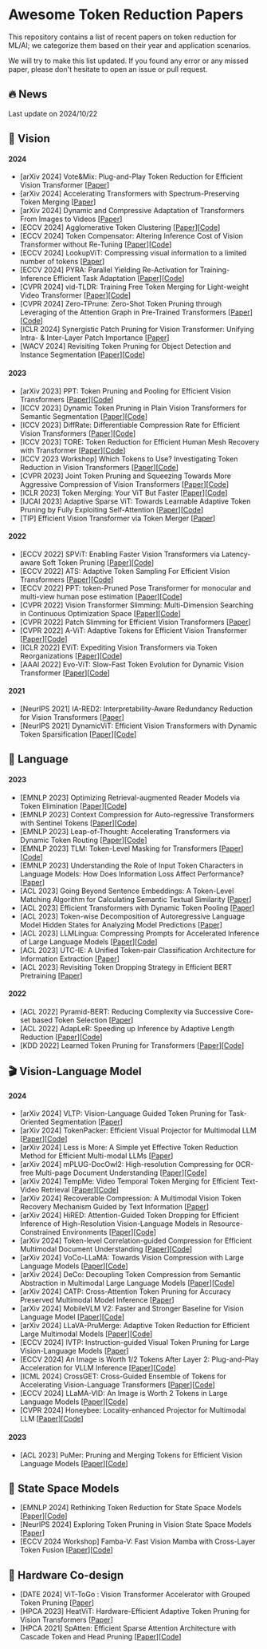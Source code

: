 # Awesome Token Reduction Papers

This repository contains a list of recent papers on token reduction for ML/AI; we categorize them based on their year and application scenarios.

We will try to make this list updated. If you found any error or any missed paper, please don't hesitate to open an issue or pull request.


## 🔥 News
Last update on 2024/10/22

## 🌁 Vision 
#### 2024
* [arXiv 2024] Vote&Mix: Plug-and-Play Token Reduction for Efficient Vision Transformer [[Paper](https://arxiv.org/pdf/2408.17062)] 
* [arXiv 2024] Accelerating Transformers with Spectrum-Preserving Token Merging [[Paper](https://arxiv.org/pdf/2405.16148)]
* [arXiv 2024] Dynamic and Compressive Adaptation of Transformers From Images to Videos [[Paper](https://arxiv.org/pdf/2408.06840)]
* [ECCV 2024] Agglomerative Token Clustering [[Paper](https://arxiv.org/pdf/2409.11923)][[Code](https://github.com/JoakimHaurum/ATC)] 
* [ECCV 2024] Token Compensator: Altering Inference Cost of Vision Transformer without Re-Tuning [[Paper](https://arxiv.org/pdf/2408.06798)][[Code](https://github.com/JieShibo/ToCom)]
* [ECCV 2024] LookupViT: Compressing visual information to a limited number of tokens [[Paper](https://arxiv.org/pdf/2407.12753)]
* [ECCV 2024] PYRA: Parallel Yielding Re-Activation for Training-Inference Efficient Task Adaptation [[Paper](https://arxiv.org/abs/2403.09192)][[Code](https://github.com/THU-MIG/PYRA?tab=readme-ov-file)]
* [CVPR 2024] vid-TLDR: Training Free Token Merging for Light-weight Video Transformer [[Paper](https://openaccess.thecvf.com/content/CVPR2024/papers/Choi_vid-TLDR_Training_Free_Token_Merging_for_Light-weight_Video_Transformer_CVPR_2024_paper.pdf)][[Code](https://github.com/mlvlab/vid-TLDR)]  
* [CVPR 2024] Zero-TPrune: Zero-Shot Token Pruning through Leveraging of the Attention Graph in Pre-Trained Transformers [[Paper](https://openaccess.thecvf.com/content/CVPR2024/papers/Wang_Zero-TPrune_Zero-Shot_Token_Pruning_through_Leveraging_of_the_Attention_Graph_CVPR_2024_paper.pdf)][[Code](https://jha-lab.github.io/zerotprune/)] 
* [ICLR 2024] Synergistic Patch Pruning for Vision Transformer: Unifying Intra- & Inter-Layer Patch Importance [[Paper](https://openreview.net/pdf?id=COO51g41Q4)] 
* [WACV 2024] Revisiting Token Pruning for Object Detection and Instance Segmentation [[Paper](https://openaccess.thecvf.com/content/WACV2024/papers/Liu_Revisiting_Token_Pruning_for_Object_Detection_and_Instance_Segmentation_WACV_2024_paper.pdf)][[Code](https://github.com/uzh-rpg/svit/)] 

#### 2023
* [arXiv 2023] PPT: Token Pruning and Pooling for Efficient Vision Transformers [[Paper](https://arxiv.org/pdf/2310.01812)][[Code](https://github.com/xjwu1024/PPT)]
* [ICCV 2023] Dynamic Token Pruning in Plain Vision Transformers for Semantic Segmentation [[Paper](https://openaccess.thecvf.com/content/ICCV2023/papers/Tang_Dynamic_Token_Pruning_in_Plain_Vision_Transformers_for_Semantic_Segmentation_ICCV_2023_paper.pdf)][[Code](https://github.com/zbwxp/Dynamic-Token-Pruning)]
* [ICCV 2023] DiffRate: Differentiable Compression Rate for Efficient Vision Transformers [[Paper](https://arxiv.org/abs/2305.17997)][[Code](https://github.com/OpenGVLab/DiffRate)]
* [ICCV 2023] TORE: Token Reduction for Efficient Human Mesh Recovery with Transformer [[Paper](https://openaccess.thecvf.com/content/ICCV2023/papers/Dou_TORE_Token_Reduction_for_Efficient_Human_Mesh_Recovery_with_Transformer_ICCV_2023_paper.pdf)][[Code](https://github.com/Frank-ZY-Dou/TORE)] 
* [ICCV 2023 Workshop] Which Tokens to Use? Investigating Token Reduction in Vision Transformers [[Paper](https://arxiv.org/abs/2308.04657)][[Code](https://github.com/JoakimHaurum/TokenReduction)] 
* [CVPR 2023] Joint Token Pruning and Squeezing Towards More Aggressive Compression of Vision Transformers [[Paper](https://arxiv.org/pdf/2304.10716)][[Code](https://github.com/megvii-research/TPS-CVPR2023)]
* [ICLR 2023] Token Merging: Your ViT But Faster [[Paper](https://arxiv.org/pdf/2210.09461)][[Code](https://github.com/facebookresearch/ToMe)]
* [IJCAI 2023] Adaptive Sparse ViT: Towards Learnable Adaptive Token Pruning by Fully Exploiting Self-Attention [[Paper](https://arxiv.org/pdf/2209.13802)][[Code](https://github.com/Cydia2018/AS-ViT)]
* [TIP] Efficient Vision Transformer via Token Merger [[Paper](https://ieeexplore.ieee.org/stamp/stamp.jsp?tp=&arnumber=10183862)] 

#### 2022
* [ECCV 2022] SPViT: Enabling Faster Vision Transformers via Latency-aware Soft Token Pruning [[Paper](https://www.ecva.net/papers/eccv_2022/papers_ECCV/papers/136710618.pdf)][[Code](https://github.com/PeiyanFlying/SPViT)] 
* [ECCV 2022] ATS: Adaptive Token Sampling For Efficient Vision Transformers [[Paper](https://arxiv.org/abs/2111.15667)][[Code](https://github.com/adaptivetokensampling/ATS)]
* [ECCV 2022] PPT: token-Pruned Pose Transformer for monocular and multi-view human pose estimation [[Paper](https://arxiv.org/pdf/2209.08194)][[Code](https://github.com/HowieMa/PPT)]
* [CVPR 2022] Vision Transformer Slimming: Multi-Dimension Searching in Continuous Optimization Space [[Paper](https://arxiv.org/pdf/2201.00814)][[Code](https://github.com/Arnav0400/ViT-Slim)]
* [CVPR 2022] Patch Slimming for Efficient Vision Transformers [[Paper](https://arxiv.org/abs/2106.02852)]
* [CVPR 2022] A-ViT: Adaptive Tokens for Efficient Vision Transformer [[Paper](https://arxiv.org/pdf/2112.07658)][[Code](https://github.com/NVlabs/A-ViT)]
* [ICLR 2022] EViT: Expediting Vision Transformers via Token Reorganizations [[Paper](https://arxiv.org/pdf/2202.07800)][[Code](https://github.com/youweiliang/evit?tab=readme-ov-file)]
* [AAAI 2022] Evo-ViT: Slow-Fast Token Evolution for Dynamic Vision Transformer [[Paper](https://arxiv.org/abs/2108.01390)][[Code](https://github.com/YifanXu74/Evo-ViT)]

#### 2021
* [NeurIPS 2021] IA-RED2: Interpretability-Aware Redundancy Reduction for Vision Transformers [[Paper](https://arxiv.org/pdf/2106.12620)] 
* [NeurIPS 2021] DynamicViT: Efficient Vision Transformers with Dynamic Token Sparsification [[Paper](https://arxiv.org/abs/2106.02034)][[Code](https://github.com/raoyongming/DynamicViT)]


## 📝 Language 
#### 2023
* [EMNLP 2023] Optimizing Retrieval-augmented Reader Models via Token Elimination [[Paper](https://arxiv.org/pdf/2310.13682)][[Code](https://github.com/IntelLabs/token_elimination)]
* [EMNLP 2023] Context Compression for Auto-regressive Transformers with Sentinel Tokens [[Paper](https://arxiv.org/pdf/2310.08152)][[Code](https://github.com/DRSY/KV_Compression)] 
* [EMNLP 2023] Leap-of-Thought: Accelerating Transformers via Dynamic Token Routing [[Paper](https://aclanthology.org/2023.emnlp-main.976.pdf)][[Code](https://github.com/yeachan-kr/lot)]  
* [EMNLP 2023] TLM: Token-Level Masking for Transformers [[Paper](https://arxiv.org/pdf/2310.18738)][[Code](https://github.com/Young1993/tlm)]  
* [EMNLP 2023] Understanding the Role of Input Token Characters in Language Models: How Does Information Loss Affect Performance? [[Paper](https://aclanthology.org/2023.emnlp-main.563.pdf)]  
* [ACL 2023] Going Beyond Sentence Embeddings: A Token-Level Matching Algorithm for Calculating Semantic Textual Similarity [[Paper](https://aclanthology.org/2023.acl-short.49.pdf)]
* [ACL 2023] Efficient Transformers with Dynamic Token Pooling [[Paper](https://aclanthology.org/2023.acl-long.353.pdf)]
* [ACL 2023] Token-wise Decomposition of Autoregressive Language Model Hidden States for Analyzing Model Predictions [[Paper](https://aclanthology.org/2023.acl-long.562.pdf)]
* [ACL 2023] LLMLingua: Compressing Prompts for Accelerated Inference of Large Language Models [[Paper](https://arxiv.org/pdf/2310.05736)][[Code](https://github.com/microsoft/LLMLingua)]  
* [ACL 2023] UTC-IE: A Unified Token-pair Classification Architecture for Information Extraction [[Paper](https://aclanthology.org/2023.acl-long.226.pdf)] 
* [ACL 2023] Revisiting Token Dropping Strategy in Efficient BERT Pretraining [[Paper](https://aclanthology.org/2023.acl-long.579.pdf)]
#### 2022
* [ACL 2022] Pyramid-BERT: Reducing Complexity via Successive Core-set based Token Selection [[Paper](https://aclanthology.org/2022.acl-long.602.pdf)]
* [ACL 2022] AdapLeR: Speeding up Inference by Adaptive Length Reduction [[Paper](https://aclanthology.org/2022.acl-long.1.pdf)][[Code](https://github.com/amodaresi/AdapLeR)]   
* [KDD 2022] Learned Token Pruning for Transformers [[Paper](https://arxiv.org/pdf/2107.00910)][[Code](https://github.com/kssteven418/LTP)]    


## 🎬 Vision-Language Model 
#### 2024
* [arXiv 2024] VLTP: Vision-Language Guided Token Pruning for Task-Oriented Segmentation [[Paper](https://arxiv.org/pdf/2409.08464)]
* [arXiv 2024] TokenPacker: Efficient Visual Projector for Multimodal LLM [[Paper](https://arxiv.org/pdf/2407.02392)][[Code](https://github.com/CircleRadon/TokenPacker)]
* [arXiv 2024] Less is More: A Simple yet Effective Token Reduction Method for Efficient Multi-modal LLMs [[Paper](https://arxiv.org/pdf/2409.10994)]
* [arXiv 2024] mPLUG-DocOwl2: High-resolution Compressing for OCR-free Multi-page Document Understanding [[Paper](https://arxiv.org/pdf/2409.03420)][[Code](https://github.com/X-PLUG/mPLUG-DocOwl)]
* [arXiv 2024] TempMe: Video Temporal Token Merging for Efficient Text-Video Retrieval [[Paper](https://arxiv.org/pdf/2409.01156)][[Code](https://github.com/X-PLUG/mPLUG-DocOwl)]
* [arXiv 2024] Recoverable Compression: A Multimodal Vision Token Recovery Mechanism Guided by Text Information [[Paper](https://arxiv.org/pdf/2409.01179)]
* [arXiv 2024] HiRED: Attention-Guided Token Dropping for Efficient Inference of High-Resolution Vision-Language Models in Resource-Constrained Environments [[Paper](https://arxiv.org/pdf/2408.10945)][[Code](https://github.com/hasanar1f/HiRED)]
* [arXiv 2024] Token-level Correlation-guided Compression for Efficient Multimodal Document Understanding [[Paper](https://arxiv.org/pdf/2407.14439)][[Code](https://github.com/JiuTian-VL/TokenCorrCompressor)]
* [arXiv 2024] VoCo-LLaMA: Towards Vision Compression with Large Language Models [[Paper](https://arxiv.org/pdf/2406.12275)][[Code](https://github.com/Yxxxb/VoCo-LLaMA)]
* [arXiv 2024] DeCo: Decoupling Token Compression from Semantic Abstraction in Multimodal Large Language Models [[Paper](https://arxiv.org/pdf/2405.20985)][[Code](https://github.com/yaolinli/DeCo)]
* [arXiv 2024] CATP: Cross-Attention Token Pruning for Accuracy Preserved Multimodal Model Inference [[Paper](https://arxiv.org/pdf/2404.08567)]
* [arXiv 2024] MobileVLM V2: Faster and Stronger Baseline for Vision Language Model [[Paper](https://arxiv.org/abs/2402.03766.pdf)][[Code](https://github.com/Meituan-AutoML/MobileVLM)]
* [arXiv 2024] LLaVA-PruMerge: Adaptive Token Reduction for Efficient Large Multimodal Models [[Paper](https://arxiv.org/abs/2403.15388.pdf)][[Code](https://github.com/42Shawn/LLaVA-PruMerge)]
* [ECCV 2024] IVTP: Instruction-guided Visual Token Pruning for Large Vision-Language Models [[Paper](https://www.ecva.net/papers/eccv_2024/papers_ECCV/papers/02577.pdf)]
* [ECCV 2024] An Image is Worth 1/2 Tokens After Layer 2: Plug-and-Play Acceleration for VLLM Inference [[Paper](https://arxiv.org/pdf/2403.06764)][[Code](https://github.com/pkunlp-icler/FastV)]
* [ICML 2024] CrossGET: Cross-Guided Ensemble of Tokens for Accelerating Vision-Language Transformers [[Paper](https://arxiv.org/pdf/2305.17455v4)][[Code](https://github.com/sdc17/CrossGET)]
* [ECCV 2024] LLaMA-VID: An Image is Worth 2 Tokens in Large Language Models [[Paper](https://arxiv.org/abs/2311.17043)][[Code](https://github.com/dvlab-research/LLaMA-VID/tree/main)]
* [CVPR 2024] Honeybee: Locality-enhanced Projector for Multimodal LLM [[Paper](https://arxiv.org/abs/2312.06742)][[Code](https://github.com/khanrc/honeybee?tab=readme-ov-file)]
#### 2023
* [ACL 2023] PuMer: Pruning and Merging Tokens for Efficient Vision Language Models [[Paper](https://aclanthology.org/2023.acl-long.721.pdf)][[Code](https://github.com/csarron/PuMer)]  

## 🐍 State Space Models 
* [EMNLP 2024] Rethinking Token Reduction for State Space Models [[Paper](https://arxiv.org/pdf/2410.14725)][[Code](https://github.com/wuyushuwys/ToR_SSM)]
* [NeurIPS 2024] Exploring Token Pruning in Vision State Space Models [[Paper](https://arxiv.org/pdf/2409.18962)]
* [ECCV 2024 Workshop] Famba-V: Fast Vision Mamba with Cross-Layer Token Fusion [[Paper](https://arxiv.org/pdf/2409.09808)][[Code](https://github.com/AIoT-MLSys-Lab/Famba-V)]


## 📱 Hardware Co-design
* [DATE 2024] ViT-ToGo : Vision Transformer Accelerator with Grouped Token Pruning [[Paper](https://ieeexplore.ieee.org/stamp/stamp.jsp?tp=&arnumber=10546804)]
* [HPCA 2023] HeatViT: Hardware-Efficient Adaptive Token Pruning for Vision Transformers [[Paper](https://ieeexplore.ieee.org/stamp/stamp.jsp?tp=&arnumber=10071047)]
* [HPCA 2021] SpAtten: Efficient Sparse Attention Architecture with Cascade Token and Head Pruning [[Paper](https://arxiv.org/pdf/2012.09852)][[Code](https://github.com/mit-han-lab/spatten)]
